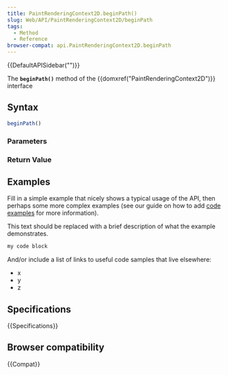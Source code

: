 ```yaml
---
title: PaintRenderingContext2D.beginPath()
slug: Web/API/PaintRenderingContext2D/beginPath
tags:
  - Method
  - Reference
browser-compat: api.PaintRenderingContext2D.beginPath
---
```

{{DefaultAPISidebar("")}}

The **`beginPath()`** method of the {{domxref("PaintRenderingContext2D")}} interface 

## Syntax

```js
beginPath()
```

### Parameters



### Return Value



## Examples

Fill in a simple example that nicely shows a typical usage of the API, then perhaps some more complex examples (see our guide on how to add [code examples](/en-US/docs/MDN/Contribute/Structures/Code_examples) for more information).

This text should be replaced with a brief description of what the example demonstrates.

```js
my code block
```

And/or include a list of links to useful code samples that live elsewhere:

*   x
*   y
*   z

## Specifications

{{Specifications}}

## Browser compatibility

{{Compat}}

